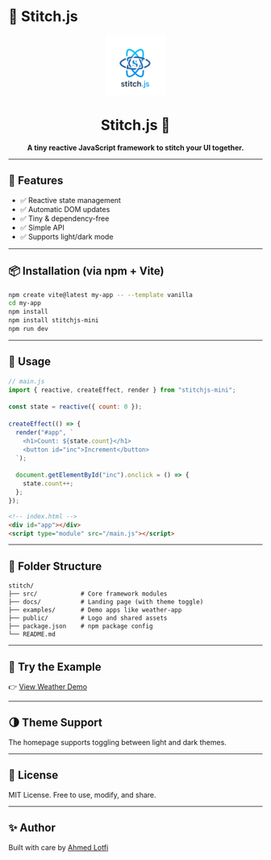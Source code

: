 
# 🧵 Stitch.js

<p align="center">
  <img src="./public/logo.png" alt="Stitch.js Logo" width="120" />
</p>

<h1 align="center">Stitch.js 🧵</h1>

<p align="center">
  <strong>A tiny reactive JavaScript framework to stitch your UI together.</strong>
</p>

---

## 🚀 Features

- ✅ Reactive state management
- ✅ Automatic DOM updates
- ✅ Tiny & dependency-free
- ✅ Simple API
- ✅ Supports light/dark mode

---

## 📦 Installation (via npm + Vite)

```bash
npm create vite@latest my-app -- --template vanilla
cd my-app
npm install
npm install stitchjs-mini
npm run dev
````

---

## 🔌 Usage

```js
// main.js
import { reactive, createEffect, render } from "stitchjs-mini";

const state = reactive({ count: 0 });

createEffect(() => {
  render("#app", `
    <h1>Count: ${state.count}</h1>
    <button id="inc">Increment</button>
  `);

  document.getElementById("inc").onclick = () => {
    state.count++;
  };
});
```

```html
<!-- index.html -->
<div id="app"></div>
<script type="module" src="/main.js"></script>
```

---

## 📂 Folder Structure

```
stitch/
├── src/            # Core framework modules
├── docs/           # Landing page (with theme toggle)
├── examples/       # Demo apps like weather-app
├── public/         # Logo and shared assets
├── package.json    # npm package config
└── README.md
```

---

## 🧪 Try the Example

👉 [View Weather Demo](https://weather-stitch-demo.vercel.app/)

---

## 🌗 Theme Support

The homepage supports toggling between light and dark themes.

---

## 📌 License

MIT License. Free to use, modify, and share.

---

## ✨ Author

Built with care by [Ahmed Lotfi](https://github.com/AhmedLotfi8)


